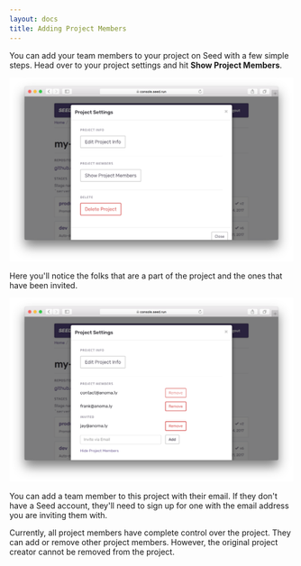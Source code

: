 ```yaml
---
layout: docs
title: Adding Project Members
---
```


You can add your team members to your project on Seed with a few simple steps. Head over to your project settings and hit **Show Project Members**.

![Show Project Members](/assets/docs/adding-project-members/show-project-members.png)

Here you'll notice the folks that are a part of the project and the ones that have been invited.

![Project Members](/assets/docs/adding-project-members/project-members.png)

You can add a team member to this project with their email. If they don't have a Seed account, they'll need to sign up for one with the email address you are inviting them with.

Currently, all project members have complete control over the project. They can add or remove other project members. However, the original project creator cannot be removed from the project.
